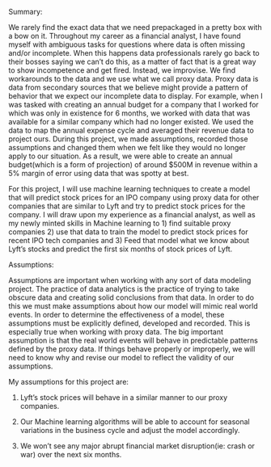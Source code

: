 Summary:

We rarely find the exact data that we need prepackaged in a pretty box with a bow on it. Throughout my career as a financial analyst, I have found myself with ambiguous tasks for questions where data is often missing and/or incomplete. When this happens data professionals rarely go back to their bosses saying we can’t do this, as a matter of fact that is a great way to show incompetence and get fired. Instead, we improvise. We find workarounds to the data and we use what we call proxy data. Proxy data is data from secondary sources that we believe might provide a pattern of behavior that we expect our incomplete data to display. For example, when I was tasked with creating an annual budget for a company that I worked for which was only in existence for 6 months, we worked with data that was available for a similar company which had no longer existed. We used the data to map the annual expense cycle and averaged their revenue data to project ours. During this project, we made assumptions, recorded those assumptions and changed them when we felt like they would no longer apply to our situation. As a result, we were able to create an annual budget(which is a form of projection) of around $500M in revenue within a 5% margin of error using data that was spotty at best.

For this project, I will use machine learning techniques to create a model that will predict stock prices for an IPO company using proxy data for other companies that are similar to Lyft and try to predict stock prices for the company. I will draw upon my experience as a financial analyst, as well as my newly minted skills in Machine learning to 1) find suitable proxy companies 2) use that data to train the model to predict stock prices for recent IPO tech companies and 3) Feed that model what we know about Lyft’s stocks and predict the first six months of stock prices of Lyft.

Assumptions:

Assumptions are important when working with any sort of data modeling project. The practice of data analytics is the practice of trying to take obscure data and creating solid conclusions from that data. In order to do this we must make assumptions about how our model will mimic real world events. In order to determine the effectiveness of a model, these assumptions must be explicitly defined, developed and recorded. This is especially true when working with proxy data. The big important assumption is that the real world events will behave in predictable patterns defined by the proxy data. If things behave properly or improperly, we will need to know why and revise our model to reflect the validity of our assumptions.

My assumptions for this project are:

1) Lyft’s stock prices will behave in a similar manner to our proxy companies.

2) Our Machine learning algorithms will be able to account for seasonal variations in the business cycle and adjust the model accordingly.

3) We won’t see any major abrupt financial market disruption(ie: crash or war) over the next six months.
